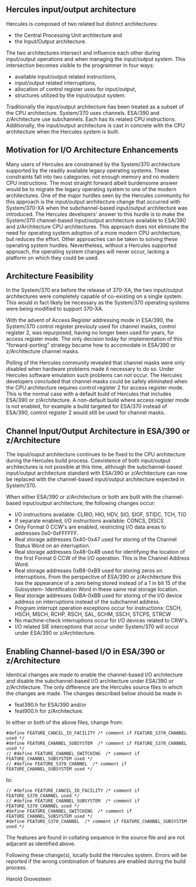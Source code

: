 
## Hercules input/output architecture

Hercules is composed of two related but distinct architectures:

  - the Central Processing Unit architecture and
  - the Input/Output architecture.

The two architectures intersect and influence each other during input/output operations and when managing the input/output system.  This intersection becomes visible to the programmer in four ways:

   - available input/output related instructions,
   - input/output related interruptions,
   - allocation of control register uses for input/output,
   - structures utilized by the input/output system.

Traditionally the input/output architecture has been treated as a subset of the CPU architecture.  System/370 uses channels.  ESA/390 and z/Architecture use subchannels.  Each has its related CPU instructions.  Additionally, the input/output architecture is cast in concrete with the CPU architecture when the Hercules system is built.

## Motivation for I/O Architecture Enhancements
Many users of Hercules are constrained by the System/370 architecture supported by the readily available legacy operating systems.  These constraints fall into two categories: not enough memory and no modern CPU instructions.  The most straight forward albeit burdensome answer would be to migrate the legacy operating system to one of the modern architectures.  One of the major hurdles seen by the Hercules community for this approach is the input/output architecture change that occurred with System/370-XA when the subchannel-based input/output architecture was introduced.  The Hercules developers' answer to this hurdle is to make the System/370 channel-based input/output architecture available to ESA/390 and z/Architecture CPU architectures.  This approach does not eliminate the need for operating system adoption of a more modern CPU architecture, but reduces the effort.  Other approaches can be taken to solving these operating system hurdles.  Nevertheless, without a Hercules supported approach, the operating system changes will never occur, lacking a platform on which they could be used.

## Architecture Feasibility
In the System/370 era before the release of 370-XA, the two input/output architectures were completely capable of co-existing on a single system.  This would in fact likely be necessary as the System/370 operating systems were being modified to support 370-XA.

With the advent of Access Register addressing mode in ESA/390, the System/370 control register previouly used for channel masks, control register 2, was repurposed, having no longer been used for years, for access register mode. The only decision today for implementation of this "forward-porting" strategy became how to accomodate in ESA/390 or z/Architecture channel masks.

Polling of the Hercules community revealed that channel masks were only disabled when hardware problems made it necessary to do so.  Under Hercules software emulation such problems can not occur.  The Hercules developers concluded that channel masks could be safely eliminated when the CPU architecture requires control register 2 for access register mode.  This is the normal case with a default build of Hercules that includes ESA/390 or z/Architecture.  A non-default build where access register mode is not enabled, for example a build targeted for ESA/370 instead of ESA/390, control register 2 would still be used for channel masks.

## Channel Input/Output Architecture in ESA/390 or z/Architecture

The input/ouput architecture continues to be fixed to the CPU architecture during the Hercules build process.  Coexistence of both input/output architectures is not possible at this time, although the subchannel-based input/output architecture standard with ESA/390 or z/Architecture can now be replaced with the channel-based input/output architecture expected in System/370.

When either ESA/390 or z/Architecture or both are built with the channel-based input/output architecture, the following changes occur:

   - I/O instructions available: CLRIO, HIO, HDV, SIO, SIOF, STIDC, TCH, TIO
   - If separate enabled, I/O instructions available: CONCS, DISCS
   - Only Format 0 CCW's are enabled, restricting I/O data areas to addresses
     0x0-0xFFFFFF.
   - Real storage addresses 0x40-0x47 used for storing of the Channel Status
     Word on an interruption.
   - Real storage addresses 0x48-0x4B used for identifying the location of the
     first Format 0 CCW of the I/O operation. This is the Channel Address Word.
   - Real storage addresses 0xB8-0xB9 used for storing zeros on interruptions.
     From the perspective of ESA/390 or z/Architecture this has the appearance
     of a zero being stored instead of a 1 in bit 15 of the Subsystem-
     Identification Word in these same real storage location.
   - Real storage addresses 0xBA-0xBB used for storing of the I/O device address
     on interruptions instead of the subchannel address.
   - Program interrupt operation exceptions occur for instructions: CSCH, HSCH,
     MSCH, RCHP, RSCH, SAL, SCHM, SSCH, STCPS, STRCW
   - No machine-check interruptions occur for I/O devices related to CRW's.
   - I/O related SIE interceptions that occur under System/370 will occur under
     ESA/390 or z/Architecture.

## Enabling Channel-based I/O in ESA/390 or z/Architecture
Identical changes are made to enable the channel-based I/O architecture and disable the subchannel-based I/O architecture under ESA/390 or z/Architecture. The only difference are the Hercules source files in which the changes are made.  The changes described below should be made in

   - feat390.h for ESA/390 and/or
   - feat900.h for z/Architecture.

In either or both of the above files, change from:

```
#define FEATURE_CANCEL_IO_FACILITY /* comment if FEATURE_S370_CHANNEL used */
#define FEATURE_CHANNEL_SUBSYSTEM  /* comment if FEATURE_S370_CHANNEL used */
// #define FEATURE_CHANNEL_SWITCHING  /* comment if FEATURE_CHANNEL_SUBSYSTEM used */
// #define FEATURE_S370_CHANNEL  /* comment if FEATURE_CHANNEL_SUBSYSTEM used */
```

to:

```
// #define FEATURE_CANCEL_IO_FACILITY /* comment if FEATURE_S370_CHANNEL used */
// #define FEATURE_CHANNEL_SUBSYSTEM  /* comment if FEATURE_S370_CHANNEL used */
#define FEATURE_CHANNEL_SWITCHING  /* comment if FEATURE_CHANNEL_SUBSYSTEM used */
#define FEATURE_S370_CHANNEL  /* comment if FEATURE_CHANNEL_SUBSYSTEM used */
```

The features are found in collating sequence in the source file and are not adjacent as identified above.

Following these change(s), locally build the Hercules system.  Errors will be reported if the wrong combination of features are enabled during the build process.

Harold Grovesteen
